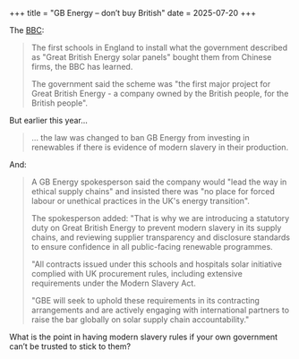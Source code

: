 +++
title = "GB Energy – don’t buy British"
date = 2025-07-20
+++

The [BBC](https://www.bbc.co.uk/news/articles/c1lj21pjn72o):

> The first schools in England to install what the government described as "Great British Energy solar panels" bought them from Chinese firms, the BBC has learned.
>
> The government said the scheme was "the first major project for Great British Energy - a company owned by the British people, for the British people".

But earlier this year…

> … the law was changed to ban GB Energy from investing in renewables if there is evidence of modern slavery in their production.

And: 

> A GB Energy spokesperson said the company would "lead the way in ethical supply chains" and insisted there was "no place for forced labour or unethical practices in the UK's energy transition".
>
> The spokesperson added: "That is why we are introducing a statutory duty on Great British Energy to prevent modern slavery in its supply chains, and reviewing supplier transparency and disclosure standards to ensure confidence in all public-facing renewable programmes.
>
> "All contracts issued under this schools and hospitals solar initiative complied with UK procurement rules, including extensive requirements under the Modern Slavery Act.
>
> "GBE will seek to uphold these requirements in its contracting arrangements and are actively engaging with international partners to raise the bar globally on solar supply chain accountability."

What is the point in having modern slavery rules if your own government can’t be trusted to stick to them?